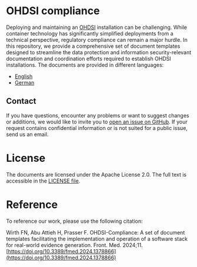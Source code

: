 # OHDSI compliance
Deploying and maintaining an [OHDSI](https://www.ohdsi.org/) installation can be challenging. While container technology has significantly simplified deployments from a technical perspective, regulatory compliance can remain a major hurdle. In this repository, we provide a comprehensive set of document templates designed to streamline the data protection and information security-relevant documentation and coordination efforts required to establish OHDSI installations. The documents are provided in different languages:
- [English](./en/README.md)
- [German](./de/README.md)

## Contact
If you have questions, encounter any problems or want to suggest changes or additions, we would like to invite you to [open an issue on GitHub](https://github.com/BIH-MI/ohdsi-compliance/issues). 
If your request contains confidential information or is not suited for a public issue, send us an email.

# License
The documents are licensed under the Apache License 2.0. The full text is accessible in the [LICENSE file](./LICENSE).

# Reference
To reference our work, please use the following citation:

  Wirth FN, Abu Attieh H, Prasser F. OHDSI-Compliance: A set of document templates facilitating the implementation and operation of a software stack for real-world evidence generation. Front. Med. 2024;11. [https://doi.org/10.3389/fmed.2024.1378866](https://doi.org/10.3389/fmed.2024.1378866)
